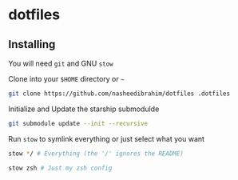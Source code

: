 # dotfiles
## Installing

You will need `git` and GNU `stow`

Clone into your `$HOME` directory or `~`

```bash
git clone https://github.com/nasheedibrahim/dotfiles .dotfiles
```

Initialize and Update the starship submodulde
```bash
git submodule update --init --recursive
```

Run `stow` to symlink everything or just select what you want

```bash
stow */ # Everything (the '/' ignores the README)
```

```bash
stow zsh # Just my zsh config
```